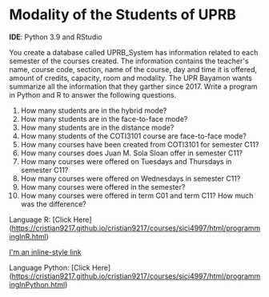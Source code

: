 <h1> Modality of the Students of UPRB </h1>

<b>IDE</b>: Python 3.9 and RStudio

You create a database called UPRB_System has information related to each semester of the courses created. The information contains the teacher's name, course code, section, name of the course, day and time it is offered, amount of credits, capacity, room and modality. The UPR Bayamon wants summarize all the information that they garther since 2017. Write a program in Python and R to answer the following questions. 

<ol type="1">
  <li>How many students are in the hybrid mode? </li>
  <li>How many students are in the face-to-face mode? </li>
  <li>How many students are in the distance mode? </li>
  <li>How many students of the COTI3101 course are face-to-face mode? </li>
  <li>How many courses have been created from COTI3101 for semester C11? </li>
  <li>How many courses does Juan M. Sola Sloan offer in semester C11? </li>
  <li>How many courses were offered on Tuesdays and Thursdays in semester C11? </li>
  <li>How many courses were offered on Wednesdays in semester C11? </li>
  <li>How many courses were offered in the semester? </li>
  <li>How many courses were offered in term C01 and term C11? How much was the difference? </li>
</ol>

Language R: [Click Here] (https://cristian9217.github.io/cristian9217/courses/sici4997/html/programmingInR.html)

[I'm an inline-style link](https://www.google.com)


Language Python: [Click Here] (https://cristian9217.github.io/cristian9217/courses/sici4997/html/programmingInPython.html)
